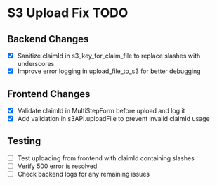 # S3 Upload Fix TODO

## Backend Changes
- [x] Sanitize claimId in s3_key_for_claim_file to replace slashes with underscores
- [x] Improve error logging in upload_file_to_s3 for better debugging

## Frontend Changes
- [x] Validate claimId in MultiStepForm before upload and log it
- [x] Add validation in s3API.uploadFile to prevent invalid claimId usage

## Testing
- [ ] Test uploading from frontend with claimId containing slashes
- [ ] Verify 500 error is resolved
- [ ] Check backend logs for any remaining issues
